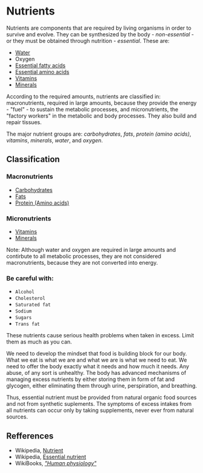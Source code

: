 # Nutrients

Nutrients are components that are required by living organisms in order to survive and evolve. They can be synthesized by the body - _non-essential_ - or 
they must be obtained through nutrition - _essential_. These are:
- [Water](macronutrients/water.md)
- Oxygen
- [Essential fatty acids](macronutrients/fats/fats.md)
- [Essential amino acids](macronutrients/protein/protein.md)
- [Vitamins](micronutrients/vitamins/vitamins.md)
- [Minerals](micronutrients/minerals/minerals.md)


According to the required amounts, nutrients are classified in: macronutrients, required in large amounts, because they provide the energy - "fuel" - to sustain the metabolic processes, and micronutrients, 
the "factory workers" in the metabolic and body processes. They also build and repair tissues.

The major nutrient groups are: _carbohydrates_, _fats_, _protein (amino acids)_, _vitamins_, _minerals_, _water_, and _oxygen_.

## Classification
### Macronutrients
- [Carbohydrates](macronutrients/carbohydrates/carbohydrates.md)
- [Fats](macronutrients/fats/fats.md)
- [Protein (Amino acids)](macronutrients/protein/protein.md)

### Micronutrients
- [Vitamins](micronutrients/vitamins/vitamins.md)
- [Minerals](micronutrients/minerals/minerals.md)

Note: Although water and oxygen are required in large amounts and contirbute to all metabolic processes, they are not considered macronutrients, because they are not converted into energy.

### Be careful with:
- `Alcohol`
- `Cholesterol`
- `Saturated fat`
- `Sodium`
- `Sugars`
- `Trans fat`

These nutrients cause serious health problems when taken in excess. Limit them as much as you can.

We need to develop the mindset that food is building block for our body. What we eat is what we are and what we are 
is what we need to eat. We need to offer the body exactly what it needs and how much it needs. Any abuse, of any sort 
is unhealthy. The body has advanced mechanisms of managing excess nutrients by either storing them in form of 
fat and glycogen, either eliminating them through urine, perspiration, and breathing. 

Thus, essential nutrient must be provided from natural organic food sources and not from synthetic suplements. 
The symptoms of excess intakes from all nutrients can occur only by taking supplements, never ever from natural sources.

## Refferences
- Wikipedia, [Nutrient](https://en.wikipedia.org/wiki/Nutrient)
- Wikipedia, [Essential nutrient](https://en.wikipedia.org/wiki/Essential_nutrient)
- WikiBooks, [_"Human physiology"_](https://en.wikibooks.org/wiki/Human_Physiology/Nutrition)